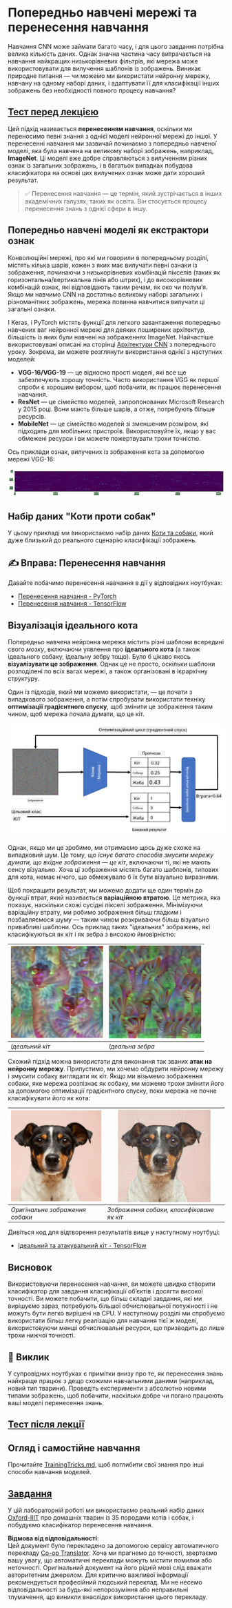 <!--
CO_OP_TRANSLATOR_METADATA:
{
  "original_hash": "717775c4050ccbffbe0c961ad8bf7bf7",
  "translation_date": "2025-08-25T23:09:55+00:00",
  "source_file": "lessons/4-ComputerVision/08-TransferLearning/README.md",
  "language_code": "uk"
}
-->
# Попередньо навчені мережі та перенесення навчання

Навчання CNN може займати багато часу, і для цього завдання потрібна велика кількість даних. Однак значна частина часу витрачається на навчання найкращих низькорівневих фільтрів, які мережа може використовувати для вилучення шаблонів із зображень. Виникає природне питання — чи можемо ми використати нейронну мережу, навчану на одному наборі даних, і адаптувати її для класифікації інших зображень без необхідності повного процесу навчання?

## [Тест перед лекцією](https://red-field-0a6ddfd03.1.azurestaticapps.net/quiz/108)

Цей підхід називається **перенесенням навчання**, оскільки ми переносимо певні знання з однієї моделі нейронної мережі до іншої. У перенесенні навчання ми зазвичай починаємо з попередньо навченої моделі, яка була навчена на великому наборі зображень, наприклад, **ImageNet**. Ці моделі вже добре справляються з вилученням різних ознак із загальних зображень, і в багатьох випадках побудова класифікатора на основі цих вилучених ознак може дати хороший результат.

> ✅ Перенесення навчання — це термін, який зустрічається в інших академічних галузях, таких як освіта. Він стосується процесу перенесення знань з однієї сфери в іншу.

## Попередньо навчені моделі як екстрактори ознак

Конволюційні мережі, про які ми говорили в попередньому розділі, містять кілька шарів, кожен з яких має вилучати певні ознаки із зображення, починаючи з низькорівневих комбінацій пікселів (таких як горизонтальна/вертикальна лінія або штрих), і до високорівневих комбінацій ознак, які відповідають таким речам, як око чи полум’я. Якщо ми навчимо CNN на достатньо великому наборі загальних і різноманітних зображень, мережа повинна навчитися вилучати ці загальні ознаки.

І Keras, і PyTorch містять функції для легкого завантаження попередньо навчених ваг нейронної мережі для деяких поширених архітектур, більшість із яких були навчені на зображеннях ImageNet. Найчастіше використовувані описані на сторінці [Архітектури CNN](../07-ConvNets/CNN_Architectures.md) з попереднього уроку. Зокрема, ви можете розглянути використання однієї з наступних моделей:

* **VGG-16/VGG-19** — це відносно прості моделі, які все ще забезпечують хорошу точність. Часто використання VGG як першої спроби є хорошим вибором, щоб побачити, як працює перенесення навчання.
* **ResNet** — це сімейство моделей, запропонованих Microsoft Research у 2015 році. Вони мають більше шарів, а отже, потребують більше ресурсів.
* **MobileNet** — це сімейство моделей зі зменшеним розміром, які підходять для мобільних пристроїв. Використовуйте їх, якщо у вас обмежені ресурси і ви можете пожертвувати трохи точністю.

Ось приклади ознак, вилучених із зображення кота за допомогою мережі VGG-16:

![Ознаки, вилучені VGG-16](../../../../../translated_images/features.6291f9c7ba3a0b951af88fc9864632b9115365410765680680d30c927dd67354.uk.png)

## Набір даних "Коти проти собак"

У цьому прикладі ми використаємо набір даних [Коти та собаки](https://www.microsoft.com/download/details.aspx?id=54765&WT.mc_id=academic-77998-cacaste), який дуже близький до реального сценарію класифікації зображень.

## ✍️ Вправа: Перенесення навчання

Давайте побачимо перенесення навчання в дії у відповідних ноутбуках:

* [Перенесення навчання - PyTorch](../../../../../lessons/4-ComputerVision/08-TransferLearning/TransferLearningPyTorch.ipynb)
* [Перенесення навчання - TensorFlow](../../../../../lessons/4-ComputerVision/08-TransferLearning/TransferLearningTF.ipynb)

## Візуалізація ідеального кота

Попередньо навчена нейронна мережа містить різні шаблони всередині свого *мозку*, включаючи уявлення про **ідеального кота** (а також ідеального собаку, ідеальну зебру тощо). Було б цікаво якось **візуалізувати це зображення**. Однак це не просто, оскільки шаблони розподілені по всіх вагах мережі, а також організовані в ієрархічну структуру.

Один із підходів, який ми можемо використати, — це почати з випадкового зображення, а потім спробувати використати техніку **оптимізації градієнтного спуску**, щоб змінити це зображення таким чином, щоб мережа почала думати, що це кіт.

![Цикл оптимізації зображення](../../../../../translated_images/ideal-cat-loop.999fbb8ff306e044f997032f4eef9152b453e6a990e449bbfb107de2493cc37e.uk.png)

Однак, якщо ми це зробимо, ми отримаємо щось дуже схоже на випадковий шум. Це тому, що *існує багато способів змусити мережу думати, що вхідне зображення — це кіт*, включаючи ті, які не мають сенсу візуально. Хоча ці зображення містять багато шаблонів, типових для кота, немає нічого, що обмежувало б їх бути візуально виразними.

Щоб покращити результат, ми можемо додати ще один термін до функції втрат, який називається **варіаційною втратою**. Це метрика, яка показує, наскільки схожі сусідні пікселі зображення. Мінімізуючи варіаційну втрату, ми робимо зображення більш гладким і позбавляємося шуму — таким чином розкриваючи більш візуально привабливі шаблони. Ось приклад таких "ідеальних" зображень, які класифікуються як кіт і як зебра з високою ймовірністю:

![Ідеальний кіт](../../../../../translated_images/ideal-cat.203dd4597643d6b0bd73038b87f9c0464322725e3a06ab145d25d4a861c70592.uk.png) | ![Ідеальна зебра](../../../../../translated_images/ideal-zebra.7f70e8b54ee15a7a314000bb5df38a6cfe086ea04d60df4d3ef313d046b98a2b.uk.png)
-----|-----
 *Ідеальний кіт* | *Ідеальна зебра*

Схожий підхід можна використати для виконання так званих **атак на нейронну мережу**. Припустимо, ми хочемо обдурити нейронну мережу і змусити собаку виглядати як кіт. Якщо ми візьмемо зображення собаки, яке мережа розпізнає як собаку, ми можемо трохи змінити його за допомогою оптимізації градієнтного спуску, поки мережа не почне класифікувати його як кота:

![Зображення собаки](../../../../../translated_images/original-dog.8f68a67d2fe0911f33041c0f7fce8aa4ea919f9d3917ec4b468298522aeb6356.uk.png) | ![Зображення собаки, класифіковане як кіт](../../../../../translated_images/adversarial-dog.d9fc7773b0142b89752539bfbf884118de845b3851c5162146ea0b8809fc820f.uk.png)
-----|-----
*Оригінальне зображення собаки* | *Зображення собаки, класифіковане як кіт*

Дивіться код для відтворення результатів вище у наступному ноутбуці:

* [Ідеальний та атакувальний кіт - TensorFlow](../../../../../lessons/4-ComputerVision/08-TransferLearning/AdversarialCat_TF.ipynb)

## Висновок

Використовуючи перенесення навчання, ви можете швидко створити класифікатор для завдання класифікації об’єктів і досягти високої точності. Ви можете побачити, що більш складні завдання, які ми вирішуємо зараз, потребують більшої обчислювальної потужності і не можуть бути легко вирішені на CPU. У наступному розділі ми спробуємо використати більш легку реалізацію для навчання тієї ж моделі, використовуючи менші обчислювальні ресурси, що призводить до лише трохи нижчої точності.

## 🚀 Виклик

У супровідних ноутбуках є примітки внизу про те, як перенесення знань найкраще працює з дещо схожими навчальними даними (наприклад, новий тип тварини). Проведіть експерименти з абсолютно новими типами зображень, щоб побачити, наскільки добре чи погано працюють ваші моделі перенесення знань.

## [Тест після лекції](https://red-field-0a6ddfd03.1.azurestaticapps.net/quiz/208)

## Огляд і самостійне навчання

Прочитайте [TrainingTricks.md](TrainingTricks.md), щоб поглибити свої знання про інші способи навчання моделей.

## [Завдання](lab/README.md)

У цій лабораторній роботі ми використаємо реальний набір даних [Oxford-IIIT](https://www.robots.ox.ac.uk/~vgg/data/pets/) про домашніх тварин із 35 породами котів і собак, і побудуємо класифікатор перенесення навчання.

**Відмова від відповідальності**:  
Цей документ було перекладено за допомогою сервісу автоматичного перекладу [Co-op Translator](https://github.com/Azure/co-op-translator). Хоча ми прагнемо до точності, звертаємо вашу увагу, що автоматичні переклади можуть містити помилки або неточності. Оригінальний документ на його рідній мові слід вважати авторитетним джерелом. Для критично важливої інформації рекомендується професійний людський переклад. Ми не несемо відповідальності за будь-які непорозуміння або неправильні тлумачення, що виникли внаслідок використання цього перекладу.